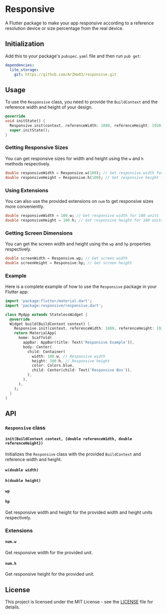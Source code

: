 # Responsive

A Flutter package to make your app responsive according to a reference resolution device or size percentage from the real device.

## Initialization

Add this to your package's `pubspec.yaml` file and then run `pub get`:

```yaml
dependencies:
  lite_storage: 
    git: https://github.com/ArZHa03/responsive.git
```

## Usage

To use the `Responsive` class, you need to provide the `BuildContext` and the reference width and height of your design.

```dart
@override
void initState() {
  Responsive.init(context, referenceWidth: 1080, referenceHeight: 1920);
  super.initState();
}
```

### Getting Responsive Sizes

You can get responsive sizes for width and height using the `w` and `h` methods respectively.

```dart
double responsiveWidth = Responsive.w(100); // Get responsive width for 100 units
double responsiveHeight = Responsive.h(100); // Get responsive height for 100 units
```

### Using Extensions

You can also use the provided extensions on `num` to get responsive sizes more conveniently.

```dart
double responsiveWidth = 100.w; // Get responsive width for 100 units
double responsiveHeight = 100.h; // Get responsive height for 100 units
```

### Getting Screen Dimensions

You can get the screen width and height using the `wp` and `hp` properties respectively.

```dart
double screenWidth = Responsive.wp; // Get screen width
double screenHeight = Responsive.hp; // Get screen height
```

### Example

Here is a complete example of how to use the `Responsive` package in your Flutter app:

```dart
import 'package:flutter/material.dart';
import 'package:responsive/responsive.dart';

class MyApp extends StatelessWidget {
  @override
  Widget build(BuildContext context) {
    Responsive.init(context, referenceWidth: 1080, referenceHeight: 1920);
    return MaterialApp(
      home: Scaffold(
        appBar: AppBar(title: Text('Responsive Example')),
        body: Center(
          child: Container(
            width: 100.w, // Responsive width
            height: 100.h, // Responsive height
            color: Colors.blue,
            child: Center(child: Text('Responsive Box')),
          ),
        ),
      ),
    );
  }
}
```

## API

### `Responsive` class

#### `init(BuildContext context, {double referenceWidth, double referenceHeight})`

Initializes the `Responsive` class with the provided `BuildContext` and reference width and height.

#### `w(double width)`
#### `h(double height)`
#### `wp`
#### `hp`

Get responsive width and height for the provided width and height units respectively.

### Extensions

#### `num.w`

Get responsive width for the provided unit.

#### `num.h`

Get responsive height for the provided unit.

## License

This project is licensed under the MIT License - see the [LICENSE](LICENSE) file for details.